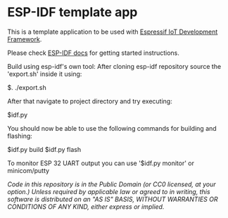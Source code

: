ESP-IDF template app
====================

This is a template application to be used with [Espressif IoT Development Framework](https://github.com/espressif/esp-idf).

Please check [ESP-IDF docs](https://docs.espressif.com/projects/esp-idf/en/latest/get-started/index.html) for getting started instructions.

Build using esp-idf's own tool:
After cloning esp-idf repository source the 'export.sh' inside it using:

$. ./export.sh

After that navigate to project directory and try executing:

$idf.py

You should now be able to use the following commands for building and flashing:

$idf.py build
$idf.py flash

To monitor ESP 32 UART output you can use '$idf.py monitor' or minicom/putty

*Code in this repository is in the Public Domain (or CC0 licensed, at your option.)
Unless required by applicable law or agreed to in writing, this
software is distributed on an "AS IS" BASIS, WITHOUT WARRANTIES OR
CONDITIONS OF ANY KIND, either express or implied.*



